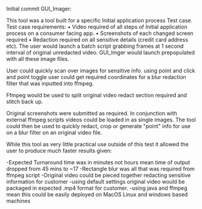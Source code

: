 Initial commit GUI_Imager:

This tool was a tool built for a specific Initial application process Test case.
Test case requirements:
•	Video required of all steps of Initial application process on a consumer facing app.
•	Screenshots of each changed screen required
•	Redaction required on all sensitive details (credit card address etc).
The user would launch a batch script grabbing frames at 1 second interval of original unredacted video.
GUI_Imger would launch prepopulated with all these image files.

User could quickly scan over images for sensitive info. 
using point and click and point toggle user could get required coordinates for a blur redaction filter that was inputted into ffmpeg.

Ffmpeg would be used to split original video redact section required and stitch back up.

Original screenshots were submitted as required.
In conjunction with external ffmpeg scripts videos could be loaded in as single images. The tool could then be used to quickly redact, crop or generate "point" info for use on a blur filter on an original video file.

While this tool as very little practical use outside of this test it allowed the user to produce much faster results given:

-Expected Turnaround time was in minutes not hours mean time of output dropped from 45 mins to ~17
-Rectangle blur was all that was required from ffmpeg script
-Original video could be pieced together redacting sensitive information for customer
-using default settings original video would be packaged in expected .mp4 format for customer.
-using java and ffmpeg mean this could be easily deployed on MacOS Linux and windows based machines

